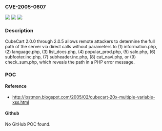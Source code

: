 ### [CVE-2005-0607](https://cve.mitre.org/cgi-bin/cvename.cgi?name=CVE-2005-0607)
![](https://img.shields.io/static/v1?label=Product&message=n%2Fa&color=blue)
![](https://img.shields.io/static/v1?label=Version&message=n%2Fa&color=blue)
![](https://img.shields.io/static/v1?label=Vulnerability&message=n%2Fa&color=brighgreen)

### Description

CubeCart 2.0.0 through 2.0.5 allows remote attackers to determine the full path of the server via direct calls without parameters to (1) information.php, (2) language.php, (3) list_docs.php, (4) popular_prod.php, (5) sale.php, (6) subfooter.inc.php, (7) subheader.inc.php, (8) cat_navi.php, or (9) check_sum.php, which reveals the path in a PHP error message.

### POC

#### Reference
- http://lostmon.blogspot.com/2005/02/cubecart-20x-multiple-variable-xss.html

#### Github
No GitHub POC found.

